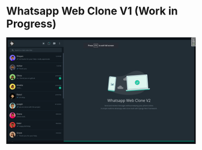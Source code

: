 # Whatsapp Web Clone V1 (Work in Progress)

![alt text](https://github.com/kayprogrammer/whatsapp-web-clone-v2/blob/main/display.png?raw=true)

